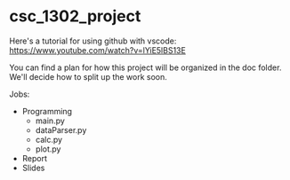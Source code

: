 # csc_1302_project

Here's a tutorial for using github with vscode:
https://www.youtube.com/watch?v=lYiE5lBS13E

You can find a plan for how this project will be organized in the doc folder. 
We'll decide how to split up the work soon.


Jobs: 

- Programming
    - main.py
    - dataParser.py
    - calc.py
    - plot.py
- Report
- Slides
